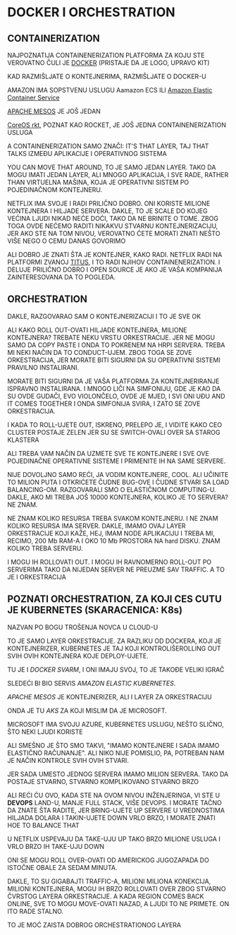 # DOCKER I ORCHESTRATION

## CONTAINERIZATION

NAJPOZNATIJA CONTAINENERIZATION PLATFORMA ZA KOJU STE VEROVATNO ČULI JE [DOCKER](https://www.docker.com/) (PRISTAJE DA JE LOGO, UPRAVO KIT)

KAD RAZMIŠLJATE O KONTEJNERIMA, RAZMIŠLJATE O DOCKER-U

AMAZON IMA SOPSTVENU USLUGU Aamazon ECS ILI [Amazon Elastic Container Service](https://aws.amazon.com/ecs/)

[APACHE MESOS](http://mesos.apache.org/) JE JOŠ JEDAN

[CoreOS rkt](https://coreos.com/rkt/), POZNAT KAO ROCKET, JE JOŠ JEDNA CONTAINENERIZATION USLUGA

A CONTAINENERIZATION SAMO ZNAČI: IT'S THAT LAYER, TAJ THAT TALKS IZMEĐU APLIKACIJE I OPERATIVNOG SISTEMA

YOU CAN MOVE THAT AROUND, TO JE SAMO JEDAN LAYER. TAKO DA MOGU IMATI JEDAN LAYER, ALI MNOGO APLIKACIJA, I SVE RADE, RATHER THAN VIRTUELNA MAŠINA, KOJA JE OPERATIVNI SISTEM PO POJEDINAČNOM KONTEJNERU.

NETFLIX IMA SVOJE I RADI PRILIČNO DOBRO. ONI KORISTE MILIONE KONTEJNERA I HILJADE SERVERA. DAKLE, TO JE SCALE DO KOJEG VEĆINA LJUDI NIKAD NEĆE DOĆI, TAKO DA NE BRINITE O TOME. ZBOG TOGA OVDE NEĆEMO RADITI NIKAKVU STVARNU KONTEJNERIZACIJU, JER AKO STE NA TOM NIVOU, VEROVATNO ĆETE MORATI ZNATI NEŠTO VIŠE NEGO O CEMU DANAS GOVORIMO

ALI DOBRO JE ZNATI ŠTA JE KONTEJNER, KAKO RADI. NETFLIX RADI NA PLATFORMI ZVANOJ [TITUS](https://netflix.github.io/titus/), I TO RADI NJIHOV CONTAINENERIZATION. I DELUJE PRILIČNO DOBRO I OPEN SOURCE JE AKO JE VAŠA KOMPANIJA ZAINTERESOVANA DA TO POGLEDA.

## ORCHESTRATION

DAKLE, RAZGOVARAO SAM O KONTEJNERIZACIJI I TO JE SVE OK

ALI KAKO ROLL OUT-OVATI HILJADE KONTEJNERA, MILIONE KONTEJNERA? TREBATE NEKU VRSTU ORKESTRACIJE. JER NE MOGU SAMO DA COPY PASTE I ONDA TO POKRENEM NA HRPI SERVERA. TREBA MI NEKI NAČIN DA TO CONDUCT-UJEM. ZBOG TOGA SE ZOVE ORKESTRACIJA, JER MORATE BITI SIGURNI DA SU OPERATIVNI SISTEMI PRAVILNO INSTALIRANI.

MORATE BITI SIGURNI DA JE VAŠA PLATFORMA ZA KONTEJNERIRANJE ISPRAVNO INSTALIRANA. I MNOGO LIČI NA SIMFONIJU, GDE JE KAO DA SU OVDE GUDAČI, EVO VIOLONČELO, OVDE JE MJED, I SVI ONI UĐU AND IT COMES TOGETHER I ONDA SIMFONIJA SVIRA, I ZATO SE ZOVE ORKESTRACIJA.

I KADA TO ROLL-UJETE OUT, ISKRENO, PRELEPO JE, I VIDITE KAKO CEO CLUSTER POSTAJE ZELEN JER SU SE SWITCH-OVALI OVER SA STAROG KLASTERA 

ALI TREBA VAM NAČIN DA UZMETE SVE TE KONTEJNERE I SVE OVE POJEDINAČNE OPERATIVNE SISTEME I PRIMENITE IH NA SAME SERVERE.

NIJE DOVOLJNO SAMO REĆI, JA VODIM KONTEJNERE, COOL. ALI UČINITE TO MILION PUTA I OTKRIĆETE ČUDNE BUG-OVE I ČUDNE STVARI SA LOAD BALANCING-OM. RAZGOVARALI SMO O ELASTIČNOM COMPUTING-U. DAKLE, AKO MI TREBA JOŠ 10000 KONTEJNERA, KOLIKO JE TO SERVERA? 
NE ZNAM.

NE ZNAM KOLIKO RESURSA TREBA SVAKOM KONTEJNERU. I NE ZNAM KOLIKO RESURSA IMA SERVER. DAKLE, IMAMO OVAJ LAYER ORKESTRACIJE KOJI KAŽE, HEJ, IMAM NODE APLIKACIJU I TREBA MI, RECIMO, 200 Mb RAM-A I OKO 10 Mb PROSTORA NA hard DISKU. ZNAM KOLIKO TREBA SERVERU.

I MOGU IH ROLLOVATI OUT. I MOGU IH RAVNOMERNO ROLL-OUT PO SERVERIMA TAKO DA NIJEDAN SERVER NE PREUZME SAV TRAFFIC. A TO JE I ORKESTRACIJA

## POZNATI ORCHESTRATION, ZA KOJI CES CUTU JE KUBERNETES (SKARACENICA: K8s)

NAZVAN PO BOGU TROŠENJA NOVCA U CLOUD-U

TO JE SAMO LAYER ORKESTRACIJE. ZA RAZLIKU OD DOCKERA, KOJI JE KONTEJNERIZER, KUBERNETES JE TAJ KOJI KONTROLIŠEROLLING OUT SVIH OVIH KONTEJNERA KOJE DEPLOY-UJETE. 

TU JE I *DOCKER SVARM*, I ONI IMAJU SVOJ, TO JE TAKOĐE VELIKI IGRAČ

SLEDEĆI BI BIO SERVIS *AMAZON ELASTIC KUBERNETES*.

*APACHE MESOS* JE KONTEJNERIZER, ALI I LAYER ZA ORKESTRACIJU

ONDA JE TU *AKS* ZA KOJI MISLIM DA JE MICROSOFT.

MICROSOFT IMA SVOJU AZURE, KUBERNETES USLUGU, NEŠTO SLIČNO, ŠTO NEKI LJUDI KORISTE

ALI SMEŠNO JE ŠTO SMO TAKVI, "IMAMO KONTEJNERE I SADA IMAMO ELASTIČNO RAČUNANJE". ALI NIKO NIJE POMISLIO, PA, POTREBAN NAM JE NAČIN KONTROLE SVIH OVIH STVARI.

JER SADA UMESTO JEDNOG SERVERA IMAMO MILION SERVERA. TAKO DA POSTAJE STVARNO, STVARNO KOMPLIKOVANO STVARNO BRZO

ALI REĆI ĆU OVO, KADA STE NA OVOM NIVOU INŽENJERINGA, VI STE U **DEVOPS** LAND-U, MANJE FULL STACK, VIŠE DEVOPS. I MORATE TAČNO DA ZNATE ŠTA RADITE, JER BRING-UJETE UP SERVERE U VREDNOSTIMA HILJADA DOLARA I TAKIN-UJETE DOWN VRLO BRZO, I MORATE ZNATI HOE TO BALANCE THAT

U NETFLIX USPEVAJU DA TAKE-UJU UP TAKO BRZO MILIONE USLUGA I VRLO BRZO IH TAKE-UJU DOWN

ONI SE MOGU ROLL OVER-OVATI OD AMERICKOG JUGOZAPADA DO ISTOČNE OBALE ZA SEDAM MINUTA.

DAKLE, TO SU GIGABAJTI TRAFFIC-A, MILIONI MILIONA KONEKCIJA, MILIONI KONTEJNERA, MOGU IH BRZO ROLLOVATI OVER ZBOG STVARNO ČVRSTOG LAYERA ORKESTRACIJE. A KADA REGION COMES BACK ONLINE, SVE TO MOGU MOVE-OVATI NAZAD, A LJUDI TO NE PRIMETE. ON ITO RADE STALNO.

TO JE MOĆ ZAISTA DOBROG ORCHESTRATIONOG LAYERA
